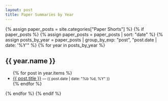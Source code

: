 ```yaml
---
layout: post
title: Paper Summaries by Year
---
```


{% assign paper_posts = site.categories["Paper Shorts"] %}
{% if paper_posts %}
  {% assign paper_posts = paper_posts | sort: "date" %}
  {% assign posts_by_year = paper_posts | group_by_exp: "post", "post.date | date: '%Y'" %}
  {% for year in posts_by_year %}
  <h2>{{ year.name }}</h2>
  <ul>
    {% for post in year.items %}
    <li>
      <a href="{{ post.url }}">{{ post.title }}</a>
      <small>— {{ post.date | date: "%b %d, %Y" }}</small>
    </li>
    {% endfor %}
  </ul>
  {% endfor %}
{% endif %}

